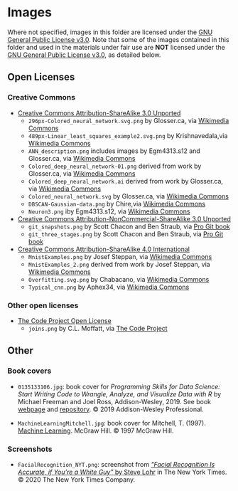 # Images

Where not specified, images in this folder are licensed under the [GNU General Public License v3.0](https://www.gnu.org/licenses/gpl-3.0.html). Note that some of the images contained in this folder and used in the materials under fair use are **NOT** licensed under the [GNU General Public License v3.0](https://www.gnu.org/licenses/gpl-3.0.html), as detailed below.

## Open Licenses

### Creative Commons

- [Creative Commons Attribution-ShareAlike 3.0 Unported](https://creativecommons.org/licenses/by-sa/3.0/)
   - `296px-Colored_neural_network.svg.png` by Glosser.ca, via [Wikimedia Commons](https://commons.wikimedia.org)
   - `489px-Linear_least_squares_example2.svg.png` by Krishnavedala,via [Wikimedia Commons](https://commons.wikimedia.org)
   - `ANN_description.png` includes images by Egm4313.s12 and Glosser.ca, via [Wikimedia Commons](https://commons.wikimedia.org)
   - `Colored_deep_neural_network-01.png` derived from work by Glosser.ca, via [Wikimedia Commons](https://commons.wikimedia.org)
   - `Colored_deep_neural_network.ai` derived from work by Glosser.ca, via [Wikimedia Commons](https://commons.wikimedia.org)
   - `Colored_neural_network.svg` by Glosser.ca, via [Wikimedia Commons](https://commons.wikimedia.org)
   - `DBSCAN-Gaussian-data.png` by Chire,via [Wikimedia Commons](https://commons.wikimedia.org)
   - `Neuron3.png` iby Egm4313.s12, via [Wikimedia Commons](https://commons.wikimedia.org)
- [Creative Commons Attribution-NonCommercial-ShareAlike 3.0 Unported](https://creativecommons.org/licenses/by-nc-sa/3.0/)
   - `git_snapshots.png` by Scott Chacon and Ben Straub, via [Pro Git book](https://git-scm.com/book/en/v2)
   - `git_three_stages.png` by Scott Chacon and Ben Straub, via [Pro Git book](https://git-scm.com/book/en/v2)
- [Creative Commons Attribution-ShareAlike 4.0 International](https://creativecommons.org/licenses/by-sa/4.0/)
   - `MnistExamples.png` by Josef Steppan, via [Wikimedia Commons](https://commons.wikimedia.org)
   - `MnistExamples_2.png` derived from work by Josef Steppan, via [Wikimedia Commons](https://commons.wikimedia.org)
   - `Overfitting.svg.png` by Chabacano, via [Wikimedia Commons](https://commons.wikimedia.org)
   - `Typical_cnn.png` by Aphex34, via [Wikimedia Commons](https://commons.wikimedia.org)

### Other open licenses

- [The Code Project Open License](https://www.codeproject.com/info/cpol10.aspx)
    - `joins.png` by C.L. Moffatt, via [The Code Project](https://www.codeproject.com/articles/33052/visual-representation-of-sql-joins)

## Other

### Book covers

- `0135133106.jpg`: book cover for *Programming Skills for Data Science: Start Writing Code to Wrangle, Analyze, and Visualize Data with R* by Michael Freeman and Joel Ross, Addison-Wesley, 2019. See book [webpage](https://www.pearson.com/us/higher-education/program/Freeman-Programming-Skills-for-Data-Science-Start-Writing-Code-to-Wrangle-Analyze-and-Visualize-Data-with-R/PGM2047488.html) and [repository](https://programming-for-data-science.github.io/). © 2019 Addison-Wesley Professional.

- `MachineLearningMitchell.jpg`: book cover for Mitchell, T. (1997). [Machine Learning](http://www.cs.cmu.edu/~tom/mlbook.html). McGraw Hill. © 1997 McGraw Hill.

### Screenshots

- `FacialRecognition_NYT.png`: screenshot from [*"Facial Recognition Is Accurate, if You’re a White Guy"* by Steve Lohr](https://www.nytimes.com/2018/02/09/technology/facial-recognition-race-artificial-intelligence.html) in The New York Times. © 2020 The New York Times Company.
